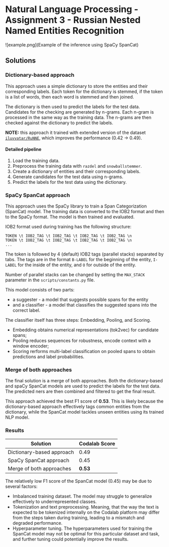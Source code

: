 # Natural Language Processing - Assignment 3 - Russian Nested Named Entities Recognition

![example.png](Example of the inference using SpaCy SpanCat)

## Solutions

### Dictionary-based approach

This approach uses a simple dictionary to store the entities and their corresponding labels. Each token for the dictionary is stemmed, if the token is a list of words, then each word is stemmed and then joined.

The dictionary is then used to predict the labels for the test data. Candidates for the checking are generated by n-grams. Each n-gram is processed in the same way as the training data. The n-grams are then checked against the dictionary to predict the labels.

**NOTE:** this approach it trained with extended version of the dataset [`iluvvatar/RuNNE`](https://huggingface.co/datasets/iluvvatar/RuNNE/tree/main), which improves the performance (0.42 -> 0.49).

#### Detailed pipeline

1. Load the training data.
2. Preprocess the training data with `razdel` and `snowballstemmer`.
3. Create a dictionary of entities and their corresponding labels.
4. Generate candidates for the test data using n-grams.
5. Predict the labels for the test data using the dictionary.

### SpaCy SpanCat approach

This approach uses the SpaCy library to train a Span Categorization (SpanCat) model. The training data is converted to the IOB2 format and then to the SpaCy format. The model is then trained and evaluated.

IOB2 format used during training has the following structure:

```text
TOKEN \t IOB2_TAG \t IOB2_TAG \t IOB2_TAG \t IOB2_TAG \n
TOKEN \t IOB2_TAG \t IOB2_TAG \t IOB2_TAG \t IOB2_TAG \n
...
```

The token is followed by 4 (default) IOB2 tags (parallel stacks) separated by tabs. The tags are in the format `B-LABEL` for the beginning of the entity, `I-LABEL` for the inside of the entity, and `O` for outside of the entity.

Number of parallel stacks can be changed by setting the `MAX_STACK` parameter in the `scripts/constants.py` file.

This model consists of two parts:

- a suggester - a model that suggests possible spans for the entity
- and a classifier - a model that classifies the suggested spans into the correct label.

The classifier itself has three steps: Embedding, Pooling, and Scoring.

- Embedding obtains numerical representations (tok2vec) for candidate spans;
- Pooling reduces sequences for robustness, encode context with a window encoder;
- Scoring rerforms multi-label classification on pooled spans to obtain predictions and label probabilities.

### Merge of both approaches

The final solution is a merge of both approaches. Both the dictionary-based and spaCy SpanCat models are used to predict the labels for the test data. The predicted ners are then combined and filtered to get the final result.

This approach achieved the best F1 score of **0.53**. This is likely because the dictionary-based approach effectively tags common entities from the dictionary, while the SpanCat model tackles unseen entities using its trained NLP model.

### Results

| Solution | Codalab Score |
| --- | --- |
| Dictionary-based approach | 0.49 |
| SpaCy SpanCat approach | 0.45 |
| Merge of both approaches | **0.53** |

The relatively low F1 score of the SpanCat model (0.45) may be due to several factors:

- Imbalanced training dataset. The model may struggle to generalize effectively to underrepresented classes.
- Tokenization and text preprocessing. Meaning, that the way the text is expected to be tokenized internally on the Codalab platform may differ from the steps taken during training, leading to a mismatch and degraded performance.
- Hyperparameter tuning. The hyperparameters used for training the SpanCat model may not be optimal for this particular dataset and task, and further tuning could potentially improve the results.
